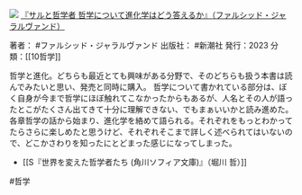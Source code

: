 ![](https://gyazo.com/5c0db94ecd34617f40b26bbf4d5e262f.jpg)
[『サルと哲学者 哲学について進化学はどう答えるか』（ファルシッド・ジャラルヴァンド）](https://amzn.to/48G4LpH)

著者： #ファルシッド・ジャラルヴァンド 
出版社： #新潮社 
発行：2023
分類：[[10哲学]]

哲学と進化。どちらも最近とても興味がある分野で、そのどちらも扱う本書は読んでみたいと思い、発売と同時に購入。
哲学について書かれている部分は、ぼく自身が今まで哲学にほぼ触れてこなかったからもあるが、人名とその人が語ったとこがたくさん出てきて十分に理解できない、でもまぁいいかと読み進めた。各章哲学の話から始まり、進化学を絡めて語られる。それぞれをもっとわかってたらさらに楽しめたと思うけど、それぞれそこまで詳しく述べられてはいないので、どこかさわりを知ったにとどまった感じになってしまった。

- [[S『世界を変えた哲学者たち (角川ソフィア文庫)』（堀川 哲）]]

#哲学 
